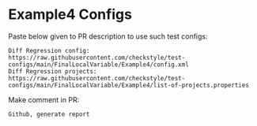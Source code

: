 # Example4 Configs
Paste below given to PR description to use such test configs:
```
Diff Regression config: https://raw.githubusercontent.com/checkstyle/test-configs/main/FinalLocalVariable/Example4/config.xml
Diff Regression projects: https://raw.githubusercontent.com/checkstyle/test-configs/main/FinalLocalVariable/Example4/list-of-projects.properties
```
Make comment in PR:
```
Github, generate report
```
